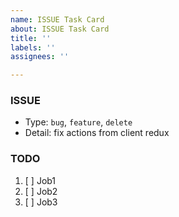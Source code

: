 ```yaml
---
name: ISSUE Task Card
about: ISSUE Task Card
title: ''
labels: ''
assignees: ''

---
```


### ISSUE
- Type: `bug`, `feature`, `delete`
- Detail: fix actions from client redux
### TODO
1. [ ] Job1
2. [ ] Job2
3. [ ] Job3

